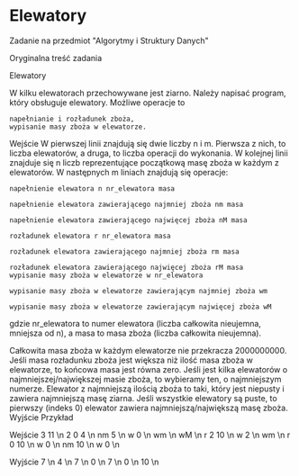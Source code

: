 # Elewatory
Zadanie na przedmiot "Algorytmy i Struktury Danych"

Oryginalna treść zadania

Elewatory

W kilku elewatorach przechowywane jest ziarno. Należy napisać program, który obsługuje elewatory. Możliwe operacje to

    napełnianie i rozładunek zboża,
    wypisanie masy zboża w elewatorze.

Wejście
W pierwszej linii znajdują się dwie liczby n i m. Pierwsza z nich, to liczba elewatorów, a druga, to liczba operacji do wykonania.
W kolejnej linii znajduje się n liczb reprezentujące początkową masę zboża w każdym z elewatorów.
W następnych m liniach znajdują się operacje:

    napełnienie elewatora n nr_elewatora masa 
    
    napełnienie elewatora zawierającego najmniej zboża nm masa 
    
    napełnienie elewatora zawierającego najwięcej zboża nM masa 
    
    rozładunek elewatora r nr_elewatora masa 
    
    rozładunek elewatora zawierającego najmniej zboża rm masa 
    
    rozładunek elewatora zawierającego najwięcej zboża rM masa 
    wypisanie masy zboża w elewatorze w nr_elewatora 
    
    wypisanie masy zboża w elewatorze zawierającym najmniej zboża wm
    
    wypisanie masy zboża w elewatorze zawierającym najwięcej zboża wM
    

gdzie nr_elewatora to numer elewatora (liczba całkowita nieujemna, mniejsza od n), a masa to masa zboża (liczba całkowita nieujemna).

Całkowita masa zboża w każdym elewatorze nie przekracza 2000000000. Jeśli masa rozładunku zboża jest większa niż ilość masa zboża w elewatorze, to końcowa masa jest równa zero. Jeśli jest kilka elewatorów o najmniejszej/największej masie zboża, to wybieramy ten, o najmniejszym numerze. Elewator z najmniejszą ilością zboża to taki, który jest niepusty i zawiera najmniejszą masę ziarna. Jeśli wszystkie elewatory są puste, to pierwszy (indeks 0) elewator zawiera najmniejszą/największą masę zboża.
Wyjście
Przykład

Wejście
3 11 \n
2 0 4 \n
nm 5 \n
w 0 \n
wm \n
wM \n
r 2 10 \n
w 2 \n
wm \n
r 0 10 \n
w 0 \n
nm 10 \n
w 0 \n

Wyjście
7 \n
4 \n
7 \n
0 \n
7 \n
0 \n
10 \n

